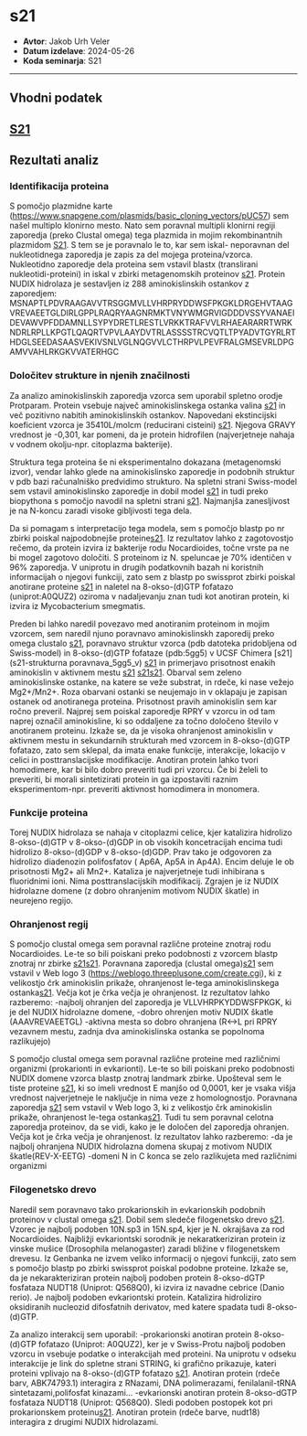 # s21

- **Avtor**: Jakob Urh Veler
- **Datum izdelave**: 2024-05-26
- **Koda seminarja**: S21

---
## Vhodni podatek
[S21](s21-input.md)
---
## Rezultati analiz

### Identifikacija proteina
S pomočjo plazmidne karte (https://www.snapgene.com/plasmids/basic_cloning_vectors/pUC57) sem našel multiplo klonirno mesto. Nato sem poravnal multipli klonirni regiji zaporedja (preko Clustal omega) tega plazmida in mojim rekombinantnih plazmidom [S21](s21-protein_v_plazmidu.png). S tem se je poravnalo le to, kar sem iskal- neporavnan del nukleotidnega zaporedja je zapis za del mojega proteina/vzorca.
Nukleotidno zaporedje dela proteina sem vstavil blastx (translirani nukleotidi-proteini) in iskal v zbirki metagenomskih proteinov [s21](s21-identifikacija_vzorca.png). Protein NUDIX hidrolaza je sestavljen iz 288 aminokislinskih ostankov z zaporedjem:
MSNAPTLPDVRAAGAVVTRSGGMVLLVHRPRYDDWSFPKGKLDRGEHVTAAGVREVAEETGLDIRLGPPLRAQRYAAGNRMKTVNYWMGRVIGDDDVSSYVANAEIDEVAWVPFDDAMNLLSYPYDRETLRESTLVRKKTRAFVVLRHAEARARRTWRKNDRLRPLLKPGTLQAQRTVPVLAAYDVTRLASSSSTRCVQTLTPYADVTGYRLRTHDGLSEEDASAASVEKIVSNLVGLNQGVVLCTHRPVLPEVFRALGMSEVRLDPGAMVVAHLRKGKVVATERHGC

### Določitev strukture in njenih značilnosti

Za analizo aminokislinskih zaporedja vzorca sem uporabil spletno orodje Protparam. Protein vsebuje največ aminokislinskega ostanka valina [s21](s21-sestava.png) in več pozitivno nabitih aminokislinskih ostankov. Napovedani ekstincijski koeficient vzorca je 35410L/molcm (reducirani cisteini) [s21](s21-sestava2.png). Njegova GRAVY vrednost je -0,301, kar pomeni, da je protein hidrofilen (najverjetneje nahaja v vodnem okolju-npr. citoplazma bakterije).

Struktura tega proteina še ni eksperimentalno dokazana (metagenomski izvor), vendar lahko glede na aminokislinsko zaporedje in podobnih struktur v pdb bazi računalniško predvidimo strukturo. Na spletni strani Swiss-model sem vstavil aminokislinsko zaporedje in dobil model [s21](s21-swiss_model.png) in tudi preko biopythona s pomočjo navodil na spletni strani [s21](s21-biopython.png). Najmanjša zanesljivost je na N-koncu zaradi visoke gibljivosti tega dela. 

Da si pomagam s interpretacijo tega modela, sem s pomočjo blastp po nr zbirki poiskal najpodobnejše proteine[s21](s21-podobni_proteini.png). Iz rezultatov lahko z zagotovostjo rečemo, da protein izvira iz bakterije rodu Nocardioides, točne vrste pa ne bi mogel zagotovo določiti. S proteinom iz N. speluncae je 70% identičen v 96% zaporedja. V uniprotu in drugih podatkovnih bazah ni koristnih informacijah o njegovi funkciji, zato sem z blastp po swissprot zbirki poiskal anotirane proteine [s21](s21-podobni_swissprot_proteini.png) in naletel na 8-okso-(d)GTP fofatazo (uniprot:A0QUZ2) oziroma v nadaljevanju znan tudi kot anotiran protein, ki izvira iz Mycobacterium smegmatis.

Preden bi lahko naredil povezavo med anotiranim proteinom in mojim vzorcem, sem naredil njuno poravnavo aminokislinskh zaporedij preko omega clustalo [s21](s21-poravnava_vzorec_anotiran.png), poravnavo struktur vzorca (pdb datoteka pridobljena od Swiss-model) in 8-okso-(d)GTP fofataze (pdb:5gg5) v UCSF Chimera [s21](s21-strukturna poravnava_5gg5_v) [s21]() in primerjavo prisotnost enakih aminokislin v aktivnem mestu [s21](s21-primerjava_aktivna_mesta.png) [s21](s21-kataliticno_mesto_primerjava.py)[s21](s21-primerjava_struktur.png). Obarval sem zeleno aminokislinske ostanke, na katere se veže substrat, in rdeče, ki nase vežejo Mg2+/Mn2+. Roza obarvani ostanki se neujemajo in v oklapaju je zapisan ostanek od anotiranega proteina. Prisotnost pravih aminokislin sem kar ročno preveril. Najprej sem poiskal zaporedje RPRY v vzorcu in od tam naprej označil aminokisline, ki so oddaljene za točno določeno število v anotiranem proteinu. Izkaže se, da je visoka ohranjenost aminokislin v aktivnem mestu in sekundarnih strukturah med vzorcem in 8-okso-(d)GTP fofatazo, zato sem sklepal, da imata enake funkcije, interakcije, lokacijo v celici in posttranslacijske modifikacije. Anotiran protein lahko tvori homodimere, kar bi bilo dobro preveriti tudi pri vzorcu. Če bi želeli to preveriti, bi morali sintetizirati protein in ga izpostaviti raznim eksperimentom-npr. preveriti aktivnost homodimera in monomera. 
### Funkcije proteina

Torej NUDIX hidrolaza se nahaja v citoplazmi celice, kjer katalizira hidrolizo 8-okso-(d)GTP v 8-okso-(d)GDP in ob visokih koncetracijah encima tudi hidrolizo 8-okso-(d)GDP v 8-okso-(d)GDP. Prav tako je odgovoren za hidrolizo diadenozin polifosfatov ( Ap6A, Ap5A in Ap4A). Encim deluje le ob prisotnosti Mg2+ ali Mn2+. Kataliza je najverjetneje tudi inhibirana s fluoridnimi ioni. Nima posttranslacijskih modifikacij. Zgrajen je iz NUDIX hidrolazne domene (z dobro ohranjenim motivom NUDIX škatle) in neurejeno regijo.
### Ohranjenost regij

S pomočjo clustal omega sem poravnal različne proteine znotraj rodu Nocardioides. Le-te so bili poiskani preko podobnosti z vzorcem blastp znotraj nr zbirke [s21](s21-N_rod.png)[s21](s21-podobnost_prokarionti.txt). Poravnana zaporedja (clustal omega)[s21](s21-podobnost_prokarionti.fa) sem vstavil v Web logo 3 (https://weblogo.threeplusone.com/create.cgi), ki z velikostjo črk aminokislin prikaže, ohranjenost le-tega aminokislinskega ostanka[s21](s21-ohranjenost_prokarionti.png). Večja kot je črka večja je ohranjenost. Iz rezultatov lahko razberemo:
-najbolj ohranjen del zaporedja je VLLVHRPKYDDWSFPKGK, ki je del NUDIX hidrolazne domene,
-dobro ohrenjen motiv NUDIX škatle (AAAVREVAEETGL)
-aktivna mesta so dobro ohranjena (R<->L pri RPRY vezavnem mestu, zadnja dva aminokislinska ostanka se popolnoma razlikujejo)

S pomočjo clustal omega sem poravnal različne proteine med različnimi organizmi (prokarionti in evkarionti). Le-te so bili poiskani preko podobnosti NUDIX domene vzorca blastp znotraj landmark zbirke. Upošteval sem le tiste proteine [s21](s21-podobnost_evkarionti.txt), ki so imeli vrednost E manjšo od 0,0001, ker je vsaka višja vrednost najverjetneje le naključje in nima veze z homolognostjo.  Poravnana zaporedja [s21](s21-podobnost_evkarionti_poravnava.fa) sem vstavil v Web logo 3, ki z velikostjo črk aminokislin prikaže, ohranjenost le-tega ostanka[s21](s21-logo_evkarionti.png). Tudi tu sem poravnal celotna zaporedja proteinov, da se vidi, kako je le določen del zaporedja ohranjen. Večja kot je črka večja je ohranjenost. Iz rezultatov lahko razberemo:
-da je najbolj ohranjena NUDIX hidrolazna domena skupaj z motivom NUDIX škatle(REV-X-EETG)
-domeni N in C konca se zelo razlikujeta med različnimi organizmi

### Filogenetsko drevo

Naredil sem poravnavo tako prokarionskih in evkarionskih podobnih proteinov v clustal omega [s21](s21-filogenetsko_drevo_poravnava.fa). Dobil sem sledeče filogenetsko drevo [s21](s21-filogenetsko_drevo.png). Vzorec je najbolj podoben 10N.sp3 in 15N.sp4, kjer je N. okrajšava za rod Nocardioides. Najbližji evkariontski sorodnik je nekaratkeriziran protein iz vinske mušice (Drosophila melanogaster) zaradi bližine v filogenetskem drevesu. Iz Genbanka ne izvem veliko informacij o njegovi funkciji, zato sem s pomočjo blastp po zbirki swissprot poiskal podobne proteine. Izkaže se, da je nekarakteriziran protein najbolj podoben protein 8-okso-dGTP fosfataza NUDT18 (Uniprot: Q568Q0), ki izvira iz navadne cebrice (Danio rerio). Je najbolj podoben evkariontski protein. Katalizira hidroliziro oksidiranih nucleozid difosfatnih derivatov, med katere spadata tudi 8-okso-(d)GTP.

Za analizo interakcij sem uporabil:
-prokarionski anotiran protein 8-okso-(d)GTP fofatazo (Uniprot: A0QUZ2), ker je v Swiss-Protu najbolj podoben vzorcu in vsebuje podatke o interakcijah med proteini. Na uniprotu v odseku interakcije je link do spletne strani STRING, ki grafično prikazuje, kateri proteini vplivajo na 8-okso-(d)GTP fofatazo [s21](s21-pro_interakcije.png). Anotiran protein (rdeče barv, ABK74793.1) interagira z RNazami, DNA polimerazami, fenilalanil-tRNA sintetazami,polifosfat kinazami...
-evkarionski anotiran protein 8-okso-dGTP fosfataza NUDT18 (Uniprot: Q568Q0). Sledi podoben postopek kot pri prokarionskem proteinu[s21](s21-evk_interakcije.png). Anotiran protein (rdeče barve, nudt18) interagira z drugimi NUDIX hidrolazami.

